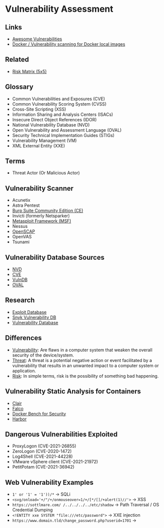 # Vulnerability Assessment

## Links

- [Awesome Vulnerabilities](https://github.com/Karneades/awesome-vulnerabilities)
- [Docker / Vulnerability scanning for Docker local images](https://docs.docker.com/engine/scan/)

## Related

- [Risk Matrix (5x5)](/cyber-security/risk-assessment.md#risk-matrix-5x5)

## Glossary

- Common Vulnerabilities and Exposures (CVE)
- Common Vulnerability Scoring System (CVSS)
- Cross-Site Scripting (XSS)
- Information Sharing and Analysis Centers (ISACs)
- Insecure Direct Object References (IDOR)
- National Vulnerability Database (NVD)
- Open Vulnerability and Assessment Language (OVAL)
- Security Technical Implementation Guides (STIGs)
- Vulnerability Management (VM)
- XML External Entity (XXE)

<!--
- CIS DI
- DKL DI
- DKL LI
-->

## Terms

- Threat Actor (Or Malicious Actor)

<!--
Shellcode
Payload
-->

## Vulnerability Scanner

- Acunetix
- Astra Pentest
- [Burp Suite Community Edition (CE)](/cyber-security/tools/portswigger/burp-suite-ce.md)
- Invicti (formerly Netsparker)
- [Metasploit Framework (MSF)](/metasploit-framework/README.md)
- Nessus
- [OpenSCAP](/cyber-security/tools/openscap.md)
- OpenVAS
- Tsunami

## Vulnerability Database Sources

- [NVD](https://nvd.nist.gov/)
- [CVE](https://cve.mitre.org/)
- [VulnDB](https://vulndb.cyberriskanalytics.com)
- [OVAL](https://oval.mitre.org/)

<!--
DISA IAVA Database And STIGS
ISACs
SecurityTracker
-->

## Research

- [Exploit Database](https://exploit-db.com)
- [Snyk Vulnerability DB](https://security.snyk.io/)
- [Vulnerability Database](https://vuldb.com)

<!--
https://beefproject.com/ BeEF
-->

## Differences

- [Vulnerability](<https://en.wikipedia.org/wiki/Vulnerability_(computing)>): Are flaws in a computer system that weaken the overall security of the device/system.
- [Threat](<https://en.wikipedia.org/wiki/Threat_(computer)>): A threat is a potential negative action or event facilitated by a vulnerability that results in an unwanted impact to a computer system or application.
- [Risk](https://en.wikipedia.org/wiki/Risk): In simple terms, risk is the possibility of something bad happening.

## Vulnerability Static Analysis for Containers

- [Clair](/clair.md)
- [Falco](/cyber-security/tools/falco.md)
- [Docker Bench for Security](https://github.com/docker/docker-bench-security)
- [Harbor](/harbor.md)

<!--
Anchore
JFROG Xray
Qualys Container Security
-->

## Dangerous Vulnerabilities Exploited

- ProxyLogon (CVE-2021-26855)
- ZeroLogon (CVE-2020-1472)
- Log4Shell (CVE-2021-44228)
- VMware vSphere client (CVE-2021-21972)
- PetitPotam (CVE-2021-36942)

## Web Vulnerability Examples

- `1' or '1' = '1'))/*` -> SQLi
- `<svg/onload='+/"/+/onmouseover=1/+/[*/[]/+alert(1)//'>` -> XSS
- `https://sottlmare.com/ /../../../../etc/shadow` -> Path Traversal / OS Credential Dumping
- `<!ENTITY xxe SYSTEM "file:///etc/password">` -> XXE injection
- `https://www.domain.tld/change_password.php?userid=1701` ->
